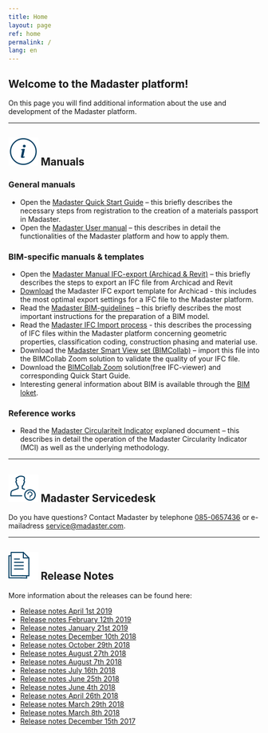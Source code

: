 ```yaml
---
title: Home
layout: page
ref: home
permalink: /
lang: en
---
```


## Welcome to the Madaster platform!
On this page you will find additional information about the use and development of the Madaster platform.

---

## <img class="header-img" src="/assets/images/767.svg"> Manuals

### General manuals

 * Open the <a href="https://docs.madaster.com/files/Madaster_Quick_Start_Guide.pdf">Madaster Quick Start Guide</a> – this briefly describes the necessary steps from registration to the creation of a materials passport in Madaster.
 * Open the <a href="https://docs.madaster.com/files/Madaster_Platform_Algemeen_november_2018.pdf">Madaster User manual</a> – this describes in detail the functionalities of the Madaster platform and how to apply them.

### BIM-specific manuals & templates

 * Open the <a href="https://docs.madaster.com/files/Manual - IFC export Archicad 21 and Revit (UK) v1.0.pdf">Madaster Manual IFC-export (Archicad & Revit)</a> – this briefly describes the steps to export an IFC file from Archicad and Revit
 * <a href="https://docs.madaster.com/files/Archicad_ExportTemplate.tpl">Download</a> the Madaster IFC export template for Archicad - this includes the most optimal export settings for a IFC file to the Madaster platform.
 * Read the <a href="https://docs.madaster.com/files/Madaster_BIM-IFC_guidelines.pdf">Madaster BIM-guidelines</a> – this briefly describes the most important instructions for the preparation of a BIM model.
 * Read the <a href="https://docs.madaster.com/files/Madaster - IFC import proces - ENG.pdf">Madaster IFC Import process</a> - this describes the processing of IFC files within the Madaster platform concerning geometric properties, classification coding, construction phasing and material use.
 * Download the <a href="http://www.bimcollab.com/en/Support/Support/Downloads/BIMcollab-ZOOM">Madaster Smart View set (BIMCollab)</a> – import this file into the BIMCollab Zoom solution to validate the quality of your IFC file.
 * Download the <a href="http://www.bimcollab.com/en/Support/Support/Downloads/BIMcollab-ZOOM">BIMCollab Zoom</a> solution(free IFC-viewer) and corresponding Quick Start Guide.
 * Interesting general information about BIM is available through the <a href="https://www.bimloket.nl/BIMbasisILS" target="_blank">BIM loket</a>.  

### Reference works

 * Read the <a href="https://docs.madaster.com/files/Madaster_Circularity_Indicator_explained_v1.1" target="_blank">Madaster Circulariteit Indicator</a> explaned document – this describes in detail the operation of the Madaster Circularity Indicator (MCI) as well as the underlying methodology.
 
---

## <img class="header-img" src="/assets/images/771.svg"> Madaster Servicedesk
Do you have questions? Contact Madaster by telephone [085-0657436](tel:+31850657436) or e-mailadress <service@madaster.com>.

---

## <img class="header-img" src="/assets/images/770.svg"> Release Notes

More information about the releases can be found here:

* <a href="https://docs.madaster.com/files/Releasenotes_Release_2019.3_en.pdf" target="_blank">Release notes April 1st 2019</a>
* <a href="https://docs.madaster.com/files/Releasenotes_Release_2019.2_en.pdf" target="_blank">Release notes February 12th 2019</a>
* <a href="https://docs.madaster.com/files/Releasenotes_Release_2019.1_en.pdf" target="_blank">Release notes January 21st 2019</a>
* <a href="https://docs.madaster.com/files/Releasenotes_Release_2018.12_en.pdf" target="_blank">Release notes December 10th 2018</a>
* <a href="https://docs.madaster.com/files/Releasenotes_Release_2018.9_en.pdf" target="_blank">Release notes October 29th 2018</a>
* <a href="https://docs.madaster.com/files/Releasenotes_Release_2018.8_en.pdf" target="_blank">Release notes August 27th 2018</a>
* <a href="https://docs.madaster.com/files/Releasenotes_Release_2018.7_en.pdf" target="_blank">Release notes August 7th 2018</a>
* <a href="https://docs.madaster.com/files/Releasenotes_Release_2018.6_en.pdf" target="_blank">Release notes July 16th 2018</a>
* <a href="https://docs.madaster.com/files/Releasenotes_Release_2018.5_en.pdf" target="_blank">Release notes June 25th 2018</a>
* <a href="https://docs.madaster.com/files/Releasenotes_Release_2018.4_en.pdf" target="_blank">Release notes June 4th 2018</a>
* <a href="https://docs.madaster.com/files/Releasenotes_Release_2018.3_en.pdf" target="_blank">Release notes April 26th 2018</a>
* <a href="https://docs.madaster.com/files/Releasenotes_Release_2018.2_en.pdf" target="_blank">Release notes March 29th 2018</a>
* <a href="https://docs.madaster.com/files/Releasenotes_Release_2018.1_en.pdf" target="_blank">Release notes March 8th 2018</a>
* <a href="https://docs.madaster.com/files/Releasenotes_Release_2017.1_en.pdf" target="_blank">Release notes December 15th 2017</a>
